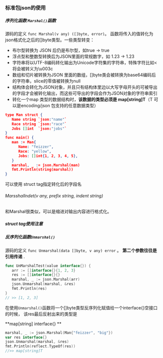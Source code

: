 ### 标准包json的使用

##### 序列化函数 `Marshal()`函数

源码的定义 `func Marshal(v any) ([]byte, error)`。 函数将传入的值转化为json格式化之后的[]byte类型。一些类型转变：

- 布尔型转换为 JSON 后仍是布尔型，如true -> true
- 浮点型和整数型转换后为JSON里面的常规数字，如 1.23 -> 1.23
- 字符串将以UTF-8编码转化输出为Unicode字符集的字符串，特殊字符比如<将会被转义为\u003c
- 数组和切片被转换为JSON 里面的数组，[]byte类会被转换为base64编码后的字符串，slice的零值被转换为null
- 结构体会转化为JSON对象，并且只有结构体里边以大写字母开头的可被导出的字段才会被转化输出，而这些可导出的字段会作为JSON对象的字符串索引
- 转化一个map 类型的数据结构时，**该数据的类型必须是 map[string]T**（T 可以是encoding/json 包支持的任意数据类型）

```json
type Man struct {
   Name string `json:"name"`
   Race string `json:"race"`
   Jobs []int  `json:"jobs"`
}
func main() {
   man := Man{
      Name: "feizzer",
      Race: "yellow",
      Jobs: []int{1, 2, 3, 4, 5},
   }
   marshal, _ := json.Marshal(man)
   fmt.Println(string(marshal))
}
```

可以使用 struct tag指定转化后的字段名

###### MarsshalIndet(v any, prefix string, indent string)

和Marshal很类似，可以是缩进对输出内容进行格式化。

##### struct tag使用注意





##### 反序列化函数`Unmarshal()`

源码的定义 `func Unmarshal(data []byte, v any) error` 。 **第二个参数往往是引用传递** .

```go
func UnMarshalTest(value interface{}) {
   arr := []interface{}{1, 2, 3}
   res := []interface{}{}
   marshal, _ := json.Marshal(arr)
   json.Unmarshal(marshal, &res)
   fmt.Println(res)
}
// >> [1, 2, 3]
```

在使用`Unmarshal()`函数将一个[]byte类型反序列化赋值给一个interface{}空接口的时候， 该res最后反射出来的类型是 

**map[string] interface{} **  

```go
marshal, _ := json.Marshal(Man{"feizzer", "big"})
var res interface{}
json.Unmarshal(marshal, &res)
fmt.Println(reflect.TypeOf(res))
//>> map[string]T
```

